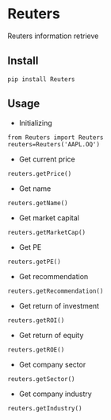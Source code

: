 # Reuters
Reuters information retrieve

## Install
```
pip install Reuters
```

## Usage
- Initializing
```
from Reuters import Reuters
reuters=Reuters('AAPL.OQ')
```
- Get current price
```
reuters.getPrice()
```
- Get name
```
reuters.getName()
```
- Get market capital
```
reuters.getMarketCap()
```
- Get PE
```
reuters.getPE()
```
- Get recommendation
```
reuters.getRecommendation()
```
- Get return of investment
```
reuters.getROI()
```
- Get return of equity
```
reuters.getROE()
```
- Get company sector
```
reuters.getSector()
```
- Get company industry
```
reuters.getIndustry()
```
